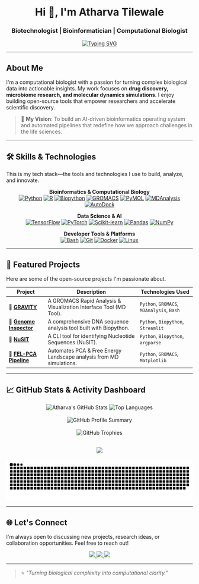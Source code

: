 <div align="center">

# Hi 👋, I'm Atharva Tilewale

### Biotechnologist | Bioinformatician | Computational Biologist

<div align="center">
  <a href="https://git.io/typing-svg">
    <img src="https://readme-typing-svg.vercel.app/api?font=Fira+Code&size=22&pause=1000&color=3393FF&center=true&dynamicWidth=true&width=800&lines=Passionate+about+Drug+Discovery+%26+MD+Simulations;Developer+of+Open-Source+Bioinformatics+Tools;Exploring+the+intersection+of+AI+%2B+Computational+Biology" alt="Typing SVG" />
  </a>
</div>

</div>

---

## About Me

I'm a computational biologist with a passion for turning complex biological data into actionable insights. My work focuses on **drug discovery, microbiome research, and molecular dynamics simulations**. I enjoy building open-source tools that empower researchers and accelerate scientific discovery.

> 🚀 **My Vision**: To build an AI-driven bioinformatics operating system and automated pipelines that redefine how we approach challenges in the life sciences.

---

## 🛠️ Skills & Technologies

This is my tech stack—the tools and technologies I use to build, analyze, and innovate.

<p align="center">
  <strong>Bioinformatics & Computational Biology</strong><br>
  <a href="#"><img alt="Python" src="https://img.shields.io/badge/Python-3776AB?style=for-the-badge&logo=python&logoColor=white"></a>
  <a href="#"><img alt="R" src="https://img.shields.io/badge/R-276DC3?style=for-the-badge&logo=r&logoColor=white"></a>
  <a href="#"><img alt="Biopython" src="https://img.shields.io/badge/Biopython-a73b4e?style=for-the-badge"></a>
  <a href="#"><img alt="GROMACS" src="https://img.shields.io/badge/GROMACS-0072C6?style=for-the-badge&logo=gromacs&logoColor=white"></a>
  <a href="#"><img alt="PyMOL" src="https://img.shields.io/badge/PyMOL-3D84A8?style=for-the-badge"></a>
  <a href="#"><img alt="MDAnalysis" src="https://img.shields.io/badge/MDAnalysis-FF7A00?style=for-the-badge"></a>
  <a href="#"><img alt="AutoDock" src="https://img.shields.io/badge/AutoDock-87C233?style=for-the-badge"></a>
</p>
<p align="center">
  <strong>Data Science & AI</strong><br>
  <a href="#"><img alt="TensorFlow" src="https://img.shields.io/badge/TensorFlow-FF6F00?style=for-the-badge&logo=tensorflow&logoColor=white"></a>
  <a href="#"><img alt="PyTorch" src="https://img.shields.io/badge/PyTorch-EE4C2C?style=for-the-badge&logo=pytorch&logoColor=white"></a>
  <a href="#"><img alt="Scikit-learn" src="https://img.shields.io/badge/Scikit--learn-F7931E?style=for-the-badge&logo=scikit-learn&logoColor=white"></a>
  <a href="#"><img alt="Pandas" src="https://img.shields.io/badge/Pandas-150458?style=for-the-badge&logo=pandas&logoColor=white"></a>
  <a href="#"><img alt="NumPy" src="https://img.shields.io/badge/NumPy-013243?style=for-the-badge&logo=numpy&logoColor=white"></a>
</p>
<p align="center">
  <strong>Developer Tools & Platforms</strong><br>
  <a href="#"><img alt="Bash" src="https://img.shields.io/badge/Bash-4EAA25?style=for-the-badge&logo=gnu-bash&logoColor=white"></a>
  <a href="#"><img alt="Git" src="https://img.shields.io/badge/Git-F05032?style=for-the-badge&logo=git&logoColor=white"></a>
  <a href="#"><img alt="Docker" src="https://img.shields.io/badge/Docker-2496ED?style=for-the-badge&logo=docker&logoColor=white"></a>
  <a href="#"><img alt="Linux" src="https://img.shields.io/badge/Linux-FCC624?style=for-the-badge&logo=linux&logoColor=black"></a>
</p>

---

## 🧩 Featured Projects

Here are some of the open-source projects I'm passionate about.

| Project                                                    | Description                                                          | Technologies Used                               |
| ---------------------------------------------------------- | -------------------------------------------------------------------- | ----------------------------------------------- |
| 🔹 **[GRAVITY](https://github.com/AtharvaTilewale)** | A GROMACS Rapid Analysis & Visualization Interface Tool (MD Tool).   | `Python`, `GROMACS`, `MDAnalysis`, `Bash`       |
| 🔹 **[Genome Inspector](https://github.com/AtharvaTilewale)** | A comprehensive DNA sequence analysis tool built with Biopython.     | `Python`, `Biopython`, `Streamlit`              |
| 🔹 **[NuSIT](https://github.com/AtharvaTilewale)** | A CLI tool for identifying Nucleotide Sequences (NuSIT).             | `Python`, `Biopython`, `argparse`               |
| 🔹 **[FEL-PCA Pipeline](https://github.com/AtharvaTilewale)** | Automates PCA & Free Energy Landscape analysis from MD simulations.  | `Python`, `GROMACS`, `Matplotlib`               |

---

## 📈 GitHub Stats & Activity Dashboard

<div align="center">
  <img height="180em" src="https://github-readme-stats.vercel.app/api?username=AtharvaTilewale&show_icons=true&theme=tokyonight&count_private=true" alt="Atharva's GitHub Stats" />
  <img height="180em" src="https://github-readme-stats.vercel.app/api/top-langs/?username=AtharvaTilewale&layout=compact&theme=tokyonight" alt="Top Languages" />
  <br><br>
  <img src="https://github-profile-summary-cards.vercel.app/api/cards/profile-details?username=AtharvaTilewale&theme=tokyonight" alt="GitHub Profile Summary"/>
  <br><br>
  <img src="https://github-profile-trophy.vercel.app/?username=AtharvaTilewale&theme=tokyonight&margin-w=10&margin-h=10&column=7" alt="GitHub Trophies" />
  <br><br>
</div>

<!--<img src="https://github-readme-activity-graph.vercel.app/graph?username=AtharvaTilewale&theme=tokyonight&hide_border=true&area=true&line=3393FF" alt="Contribution Graph" />-->
<p align="center">
  <img src="https://github-readme-activity-graph.vercel.app/graph?username=AtharvaTilewale&theme=redical&hide_border=true" />
</p>


![Contribution Snake](https://raw.githubusercontent.com/platane/snk/output/github-contribution-grid-snake-dark.svg?user=AtharvaTilewale&theme=dark)

</div>

---

## 🌐 Let's Connect

I'm always open to discussing new projects, research ideas, or collaboration opportunities. Feel free to reach out!

<p align="center">
  <a href="https://www.linkedin.com/in/atharva-tilewale" target="_blank">
    <img src="https://img.shields.io/badge/LinkedIn-0077B5.svg?style=for-the-badge&logo=linkedin&logoColor=white"/>
  </a>
  <a href="mailto:atharva.tilewale@example.com">
    <img src="https://img.shields.io/badge/Email-D14836.svg?style=for-the-badge&logo=gmail&logoColor=white"/>
  </a>
  <a href="https://github.com/AtharvaTilewale">
    <img src="https://img.shields.io/badge/GitHub-100000.svg?style=for-the-badge&logo=github&logoColor=white"/>
  </a>
</p>

---

> ⭐️ *"Turning biological complexity into computational clarity."*
